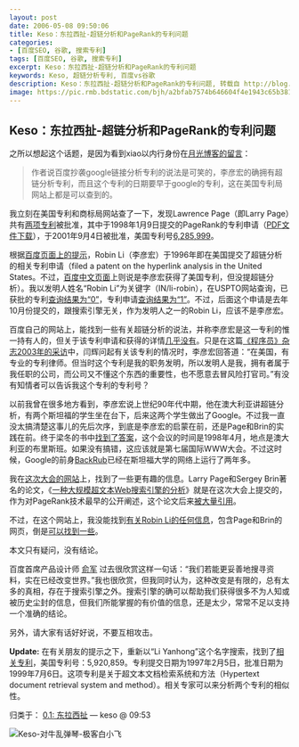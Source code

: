 ```yaml
---
layout: post
date: 2006-05-08 09:50:06
title: Keso：东拉西扯-超链分析和PageRank的专利问题
categories:
- [百度SEO, 谷歌, 搜索专利]
tags: [百度SEO, 谷歌, 搜索专利]
excerpt: Keso：东拉西扯-超链分析和PageRank的专利问题
keywords: Keso, 超链分析专利, 百度vs谷歌
description: Keso：东拉西扯-超链分析和PageRank的专利问题, 转载自 http://blog.donews.com/keso/archive/2006/05/08/860109.aspx
image: https://pic.rmb.bdstatic.com/bjh/a2bfab7574b646604f4e1943c65b3815.png
---
```


## Keso：东拉西扯-超链分析和PageRank的专利问题

之所以想起这个话题，是因为看到xiao以内行身份在[月光博客的留言](http://www.williamlong.info/archives/492.html#cmt2725)：

> 作者说百度抄袭google链接分析专利的说法是可笑的，李彦宏的确拥有超链分析专利，而且这个专利的日期要早于google的专利，这在美国专利局网站上都是可以查到的。

我立刻在美国专利和商标局网站查了一下，发现Lawrence Page（即Larry Page）共有[两项专利](http://patft1.uspto.gov/netacgi/nph-Parser?Sect1=PTO2&Sect2=HITOFF&u=%2Fnetahtml%2FPTO%2Fsearch-adv.htm&r=0&p=1&f=S&l=50&Query=in%2FPage-Lawrence&d=PTXT)被批准，其中于1998年1月9日提交的PageRank的专利申请（[PDF文件下载](http://keso.hb.googlepages.com/PageRank_Patent_Application.pdf)），于2001年9月4日被批准，美国专利号[6,285,999](http://patft.uspto.gov/netacgi/nph-Parser?patentnumber=6,285,999)。

根据[百度页面上的提示](http://www.baidu.com/about/en/management.html)，Robin Li（李彦宏）于1996年即在美国提交了超链分析的相关专利申请（filed a patent on the hyperlink analysis in the United States。不过，[百度中文页面](http://www.baidu.com/about/02.html)上则说是李彦宏获得了美国专利，但没提超链分析）。我以发明人姓名“Robin Li”为关键字（IN/li-robin），在USPTO网站查询，已获批的专利[查询结果为“0”](http://patft1.uspto.gov/netacgi/nph-Parser?Sect1=PTO2&Sect2=HITOFF&u=%2Fnetahtml%2FPTO%2Fsearch-adv.htm&r=0&p=1&f=S&l=50&Query=in%2Fli-robin&d=PTXT)，专利申请[查询结果为“1”](http://appft1.uspto.gov/netacgi/nph-Parser?Sect1=PTO2&Sect2=HITOFF&p=1&u=%2Fnetahtml%2FPTO%2Fsearch-bool.html&r=0&f=S&l=50&TERM1="robin+li"&FIELD1=&co1=AND&TERM2=&FIELD2=&d=PG01)。不过，后面这个申请是去年10月份提交的，跟搜索引擎无关，作为发明人之一的Robin Li，应该不是李彦宏。

百度自己的网站上，能找到一些有关超链分析的说法，并称李彦宏是这一专利的惟一持有人的，但关于该专利申请和获得的详情[几乎没有](javascript:void(0);/*1147051934206*/)。只是在这篇[《程序员》杂志2003年的采访](http://www.baidu.com/news/news/p20030311.html)中，闫辉问起有关该专利的情况时，李彦宏回答道：“在美国，有专业的专利律师。但当时这个专利是我的职务发明，所以发明人是我，拥有者属于我任职的公司，而公司又不懂这个东西的重要性，也不愿意去冒风险打官司。”有没有知情者可以告诉我这个专利的专利号？

以前我曾在很多地方看到，李彦宏说上世纪90年代中期，他在澳大利亚讲超链分析，有两个斯坦福的学生坐在台下，后来这两个学生做出了Google。不过我一直没太搞清楚这事儿的先后次序，到底是李彦宏的启蒙在前，还是Page和Brin的实践在前。终于梁冬的书中[找到了答案](http://post.baidu.com/f?kz=80757296#546638133)，这个会议的时间是1998年4月，地点是澳大利亚的布里斯班。如果没有搞错，这应该就是第七届国际WWW大会。不过这时候，Google的前身[BackRub](http://web.archive.org/web/19971210065417/http://backrub.stanford.edu/)已经在斯坦福大学的网络上运行了两年多。

我在[这次大会的网站](http://www7.scu.edu.au/)上，找到了一些更有趣的信息。Larry Page和Sergey Brin著名的论文，《[一种大规模超文本Web搜索引擎的分析](http://www7.scu.edu.au/1921/com1921.htm)》就是在这次大会上提交的，作为对PageRank技术最早的公开阐述，这个论文后来[被大量引用](http://www.google.com/search?q="The+Anatomy+of+a+Large-Scale+Hypertextual+Web+Search+Engine"&btnG=搜索)。

不过，在这个网站上，我没能找到[有关Robin Li的任何信息](http://www.google.com/search?q=robin+li+site%3Awww7.scu.edu.au&btnG=搜索)，包含Page和Brin的网页，倒是[可以找到一些](http://www.google.com/search?q=page+brin+site%3Awww7.scu.edu.au&btnG=搜索)。

本文只有疑问，没有结论。

百度首席产品设计师 [俞军](http://9238.net/) 过去很欣赏这样一句话：“我们若能更妥善地搜寻资料，实在已经改变世界。”我也很欣赏，但我同时认为，这种改变是有限的，总有太多的真相，存在于搜索引擎之外。搜索引擎的确可以帮助我们获得很多不为人知或被历史尘封的信息，但我们所能掌握的有价值的信息，还是太少，常常不足以支持一个准确的结论。

另外，请大家有话好好说，不要互相攻击。



**Update:** 在有关朋友的提示之下，重新以“Li Yanhong”这个名字搜索，找到了[相关专利](http://patft.uspto.gov/netacgi/nph-Parser?patentnumber=5,920,859)，美国专利号：5,920,859。专利提交日期为1997年2月5日，批准日期为1999年7月6日。这项专利是关于超文本文档检索系统和方法（Hypertext document retrieval system and method）。相关专家可以来分析两个专利的相似性。



归类于： [0.1: 东拉西扯](http://blog.donews.com/keso/archive/category/东拉西扯) — keso @ 09:53

![Keso-对牛乱弹琴-极客白小飞](https://pic.rmb.bdstatic.com/bjh/269716b26f8be27002d81b213a13037c.png)